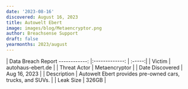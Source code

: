 ```yaml
---
date: '2023-08-16'
discovered: August 16, 2023
title: Autowelt Ebert
image: images/blog/Metaencryptor.png
author: Breachsense Support
draft: false
yearmonths: 2023/august
---
```



| Data Breach Report
------------:     |:-------------:    | :-----:|
| Victim      | autohaus-ebert.de      | 
| Threat Actor      |  Metaencryptor     | 
| Date Discovered      | Aug 16, 2023      | 
| Description      | Autowelt Ebert provides pre-owned cars, trucks, and SUVs.      | 
| Leak Size      | 326GB      | 

